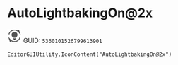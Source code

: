 # AutoLightbakingOn@2x
![](/img/AutoLightbakingOn@2x.png)
GUID: `5360101526799613901`
```
EditorGUIUtility.IconContent("AutoLightbakingOn@2x")
```
